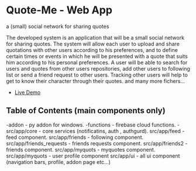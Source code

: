 
# Quote-Me - Web App
a (small) social network for sharing quotes

The developed system is an application that will be a small social network for sharing quotes.
The system will allow each user to upload and share quotations with other users according to his preferences, and to define certain times or events in which he will be presented with a quote that suits him according to his personal preferences.
A user will be able to search for users and quotes from other users repositories, add other users to following list or send a friend request to other users.
Tracking other users will help to get to know their character through their quotes.
and many more fichers...
- [Live Demo](https://quote-me-d966f.firebaseapp.com/)


## Table of Contents (main components only)

-addon - py addon for windows. 
-functions - firebase cloud functions.
-src/app/core - core services (notificatins, auth , authgurd).
src/app/feed - feed component.
src/app/friends - following component.
src/app/friends_requests - friends requests component.
src/app/friends2 - friends component.
src/app/myquots - myquotes component.
src/app/myquots - user profile component
src/app/ui - all ui component (navigation bars, profile, addon page etc...)

